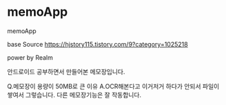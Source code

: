# memoApp
memoApp

base Source 
https://hjstory115.tistory.com/9?category=1025218

power by Realm

안드로이드 공부하면서 만들어본 메모장입니다.

Q.메모장이 용량이 50MB로  큰 이유 
A.OCR해본다고 이거저거 하다가 안되서 파일이 쌓여서 그렇습니다. 다른 메모장기능은 잘 작동합니다.
